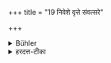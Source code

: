 +++
title = "19 निवेशे वृत्ते संवत्सरे"

+++

<details><summary>Bühler</summary>

19. Śvetaketu declares, 'He who desires to study more, after having settled (as a householder), shall dwell two months every year, with collected mind, in the house of his teacher,'
</details>

<details><summary>हरदत्त-टीका</summary>

## सूत्रम्
निवेशे वृत्ते संवत्सरेसंवत्सरे द्वौद्वौ मासौ समाहित आचार्यकुले वसेद्भूयःश्रुतिमिच्छन्निति श्वेतकेतुः॥ १९॥  
### टिप्पनी
भूयःश्रवणमिच्छन् पुरुषो निवेशे दारकर्मणि वृत्तेऽपि प्रतिसंवत्सरं द्वौद्वौ मासौ समाहितो भूत्वाऽचार्यकुले वसेदिति श्वेतकेतुराचार्यो मन्यते ॥ १९ ॥
</details>
